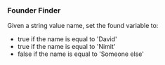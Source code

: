 ### Founder Finder

Given a string value name, set the found variable to:
  - true if the name is equal to 'David'
  - true if the name is equal to 'Nimit'
  - false if the name is equal to 'Someone else'

